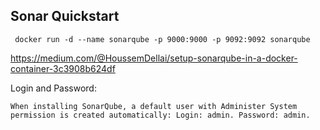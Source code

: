 ## Sonar Quickstart
```
 docker run -d --name sonarqube -p 9000:9000 -p 9092:9092 sonarqube
```

https://medium.com/@HoussemDellai/setup-sonarqube-in-a-docker-container-3c3908b624df

Login and Password:
```
When installing SonarQube, a default user with Administer System permission is created automatically: Login: admin. Password: admin.
```
